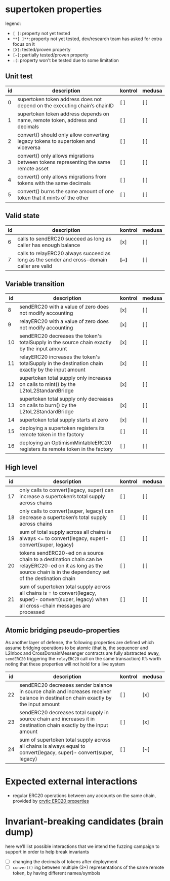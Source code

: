 # supertoken properties

legend:

- `[ ]`: property not yet tested
- `**[ ]**`: property not yet tested, dev/research team has asked for extra focus on it
- `[X]`: tested/proven property
- `[~]`: partially tested/proven property
- `:(`: property won't be tested due to some limitation

## Unit test

| id  | description                                                                        | kontrol | medusa |
| --- | ---------------------------------------------------------------------------------- | ------- | ------ |
| 0   | supertoken token address does not depend on the executing chain’s chainID          | [ ]     | [ ]    |
| 1   | supertoken token address depends on name, remote token, address and decimals       | [ ]     | [ ]    |
| 2   | convert() should only allow converting legacy tokens to supertoken and viceversa   | [ ]     | [ ]    |
| 3   | convert() only allows migrations between tokens representing the same remote asset | [ ]     | [ ]    |
| 4   | convert() only allows migrations from tokens with the same decimals                | [ ]     | [ ]    |
| 5   | convert() burns the same amount of one token that it mints of the other            | [ ]     | [ ]    |

## Valid state

| id  | description                                                                                | kontrol | medusa |
| --- | ------------------------------------------------------------------------------------------ | ------- | ------ |
| 6   | calls to sendERC20 succeed as long as caller has enough balance                            | [x]     | [ ]    |
| 7   | calls to relayERC20 always succeed as long as the sender and cross-domain caller are valid | **[~]** | [ ]    |

## Variable transition

| id  | description                                                                                       | kontrol | medusa |
| --- | ------------------------------------------------------------------------------------------------- | ------- | ------ |
| 8   | sendERC20 with a value of zero does not modify accounting                                         | [x]     | [ ]    |
| 9   | relayERC20 with a value of zero does not modify accounting                                        | [x]     | [ ]    |
| 10  | sendERC20 decreases the token's totalSupply in the source chain exactly by the input amount       | [x]     | [ ]    |
| 11  | relayERC20 increases the token's totalSupply in the destination chain exactly by the input amount | [x]     | [ ]    |
| 12  | supertoken total supply only increases on calls to mint() by the L2toL2StandardBridge             | [x]     | [ ]    |
| 13  | supertoken total supply only decreases on calls to burn() by the L2toL2StandardBridge             | [x]     | [ ]    |
| 14  | supertoken total supply starts at zero                                                            | [x]     | [ ]    |
| 15  | deploying a supertoken registers its remote token in the factory                                  | [ ]     | [ ]    |
| 16  | deploying an OptimismMintableERC20 registers its remote token in the factory                      | [ ]     | [ ]    |

## High level

| id  | description                                                                                                                                                           | kontrol | medusa |
| --- | --------------------------------------------------------------------------------------------------------------------------------------------------------------------- | ------- | ------ |
| 17  | only calls to convert(legacy, super) can increase a supertoken’s total supply across chains                                                                           | [ ]     | [ ]    |
| 18  | only calls to convert(super, legacy) can decrease a supertoken’s total supply across chains                                                                           | [ ]     | [ ]    |
| 19  | sum of total supply across all chains is always <= to convert(legacy, super)- convert(super, legacy)                                                                  | [ ]     | [ ]    |
| 20  | tokens sendERC20-ed on a source chain to a destination chain can be relayERC20-ed on it as long as the source chain is in the dependency set of the destination chain | [ ]     | [ ]    |
| 21  | sum of supertoken total supply across all chains is = to convert(legacy, super)- convert(super, legacy) when all cross-chain messages are processed                   | [ ]     | [ ]    |

## Atomic bridging pseudo-properties

As another layer of defense, the following properties are defined which assume bridging operations to be atomic (that is, the sequencer and L2Inbox and CrossDomainMessenger contracts are fully abstracted away, `sendERC20` triggering the `relayERC20` call on the same transaction)
It’s worth noting that these properties will not hold for a live system

| id  | description                                                                                                                        | kontrol | medusa |
| --- | ---------------------------------------------------------------------------------------------------------------------------------- | ------- | ------ |
| 22  | sendERC20 decreases sender balance in source chain and increases receiver balance in destination chain exactly by the input amount | [ ]     | [x]    |
| 23  | sendERC20 decreases total supply in source chain and increases it in destination chain exactly by the input amount                 | [ ]     | [x]    |
| 24  | sum of supertoken total supply across all chains is always equal to convert(legacy, super)- convert(super, legacy)                 | [ ]     | [~]    |

# Expected external interactions

- regular ERC20 operations between any accounts on the same chain, provided by [crytic ERC20 properties](https://github.com/crytic/properties?tab=readme-ov-file#erc20-tests)

# Invariant-breaking candidates (brain dump)

here we’ll list possible interactions that we intend the fuzzing campaign to support in order to help break invariants

- [ ] changing the decimals of tokens after deployment
- [ ] `convert()` ing between multiple (3+) representations of the same remote token, by having different names/symbols
